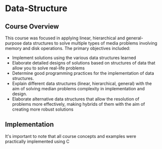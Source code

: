 # Data-Structure
## Course Overview

This course was focused in applying linear, hierarchical and general-purpose data structures to solve multiple types of media problems involving memory and disk operations. The primary objectives included:

- Implement solutions using the various data structures learned
- Elaborate detailed designs of solutions based on structures of data that allow you to solve real-life problems
- Determine good programming practices for the implementation of data structures.
- Explain different data structures (linear, hierarchical, general) with the aim of solving median problems complexity in implementation and design.
- Elaborate alternative data structures that allow the resolution of problems more effectively, making hybrids of them with the aim of creating more robust solutions

## Implementation

It's important to note that all course concepts and examples were practically implemented using C
